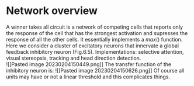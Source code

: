 
# Network overview
A winner takes all circuit is a network of competing cells that reports only the response of the cell that has the strongest activation and supresses the response of all the other cells. It essentially implements a $max()$ function. Here we consider a cluster of excitatory neurons that innervate a global feedback inhibitory neuron (Fig.6.5). Implementations: selective attention, visual stereopsis, tracking and head direction detection.  
![[Pasted image 20230204150449.png]]
The transfer function of the inhibitory neuron is: 
![[Pasted image 20230204150626.png]]
Of course all units may have or not a linear threshold and this complicates things. 


